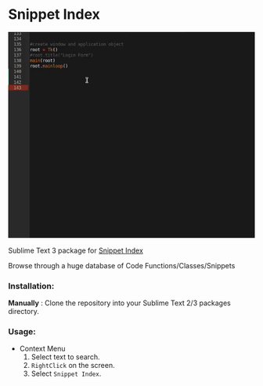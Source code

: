 # Snippet Index
![Demo for Package](demo.gif)

Sublime Text 3 package for [Snippet Index](https://github.com/omkarjc27/Snippet-Index)

Browse through a huge database of Code Functions/Classes/Snippets

### Installation:
**Manually** : Clone the repository into your Sublime Text 2/3 packages directory.
<!--
1. Preferences ‣ Package Control ‣ Install Package 
2. Type `Snippet-Index `.
3. Select the first and hopefully only option seen.  
-->
### Usage:

- Context Menu 
	1. Select text to search.
	2. `RightClick` on the screen.
	3. Select `Snippet Index`.
